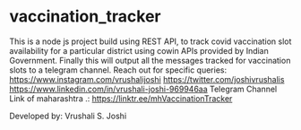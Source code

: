 # vaccination_tracker

This is a node js project build using REST API, to track covid vaccination slot availability for a particular district using cowin APIs provided by Indian Government.
Finally this will output all the messages tracked for vaccination slots to a telegram channel.
Reach out for specific queries:
https://www.instagram.com/vrushalijoshi
https://twitter.com/joshivrushalis
https://www.linkedin.com/in/vrushali-joshi-969946aa
Telegram Channel Link of maharashtra .: https://linktr.ee/mhVaccinationTracker

Developed by: Vrushali S. Joshi
